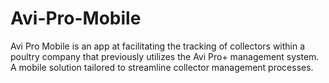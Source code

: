 # Avi-Pro-Mobile
Avi Pro Mobile is an app at facilitating the tracking of collectors within a poultry company that previously utilizes the Avi Pro+ management system. A mobile solution tailored to streamline collector management processes.
